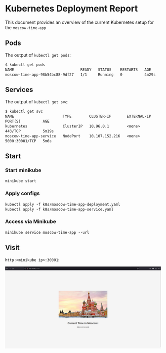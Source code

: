# Kubernetes Deployment Report

This document provides an overview of the current Kubernetes setup for the `moscow-time-app`

## Pods

The output of `kubectl get pods`:

```
$ kubectl get pods
NAME                              READY   STATUS    RESTARTS   AGE
moscow-time-app-98b54bc88-9df27   1/1     Running   0          4m29s
```

## Services

The output of `kubectl get svc`:
```
$ kubectl get svc
NAME                      TYPE        CLUSTER-IP       EXTERNAL-IP   PORT(S)          AGE
kubernetes                ClusterIP   10.96.0.1        <none>        443/TCP          5m19s
moscow-time-app-service   NodePort    10.107.152.216   <none>        5000:30001/TCP   5m6s
```

## Start

### Start minikube

```
minikube start
```

### Apply configs

```
kubectl apply -f k8s/moscow-time-app-deployment.yaml
kubectl apply -f k8s/moscow-time-app-service.yaml
```

### Access via Minikube

```
minikube service moscow-time-app --url
```

## Visit 

`http:<minikube ip>:30001`:

![Minikube](./minikube.png)

